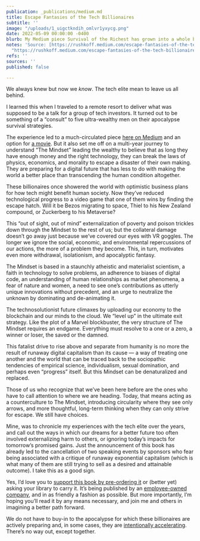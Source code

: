 ```yaml
---
publication: _publications/medium.md
title: Escape Fantasies of the Tech Billionaires
subtitle: ''
image: "/uploads/1_uigctkndih_omlvr1yxycg.png"
date: 2022-05-09 00:00:00 -0400
blurb: My Medium piece Survival of the Richest has grown into a whole book
notes: 'Source: [https://rushkoff.medium.com/escape-fantasies-of-the-tech-billionaires-e99bba601418](https://rushkoff.medium.com/escape-fantasies-of-the-tech-billionaires-e99bba601418
  "https://rushkoff.medium.com/escape-fantasies-of-the-tech-billionaires-e99bba601418")'
refs: ''
sources: ''
published: false

---
```

We always knew but now we _know_. The tech elite mean to leave us all behind.

I learned this when I traveled to a remote resort to deliver what was supposed to be a talk for a group of tech investors. It turned out to be something of a “consult” to five ultra-wealthy men on their apocalypse survival strategies.

The experience led to a much-circulated piece [here on Medium](https://onezero.medium.com/survival-of-the-richest-9ef6cddd0cc1) and an option for [a movie](http://v/). But it also set me off on a multi-year journey to understand “The Mindset” leading the wealthy to believe that as long they have enough money and the right technology, they can break the laws of physics, economics, and morality to escape a disaster of their own making. They are preparing for a digital future that has less to do with making the world a better place than transcending the human condition altogether.

These billionaires once showered the world with optimistic business plans for how tech might benefit human society. Now they’ve reduced technological progress to a video game that one of them wins by finding the escape hatch. Will it be Bezos migrating to space, Thiel to his New Zealand compound, or Zuckerberg to his Metaverse?

This “out of sight, out of mind” externalization of poverty and poison trickles down through the Mindset to the rest of us; but the collateral damage doesn’t go away just because we’ve covered our eyes with VR goggles. The longer we ignore the social, economic, and environmental repercussions of our actions, the more of a problem they become. This, in turn, motivates even more withdrawal, isolationism, and apocalyptic fantasy.

The Mindset is based in a staunchly atheistic and materialist scientism, a faith in technology to solve problems, an adherence to biases of digital code, an understanding of human relationships as market phenomena, a fear of nature and women, a need to see one’s contributions as utterly unique innovations without precedent, and an urge to neutralize the unknown by dominating and de-animating it.

The technosolutionist future climaxes by uploading our economy to the blockchain and our minds to the cloud. We “level up” in the ultimate exit strategy. Like the plot of a Marvel blockbuster, the very structure of The Mindset requires an endgame. Everything must resolve to a one or a zero, a winner or loser, the saved or the damned.

This fatalist drive to rise above and separate from humanity is no more the result of runaway digital capitalism than its cause — a way of treating one another and the world that can be traced back to the sociopathic tendencies of empirical science, individualism, sexual domination, and perhaps even “progress” itself. But this Mindset can be denaturalized and replaced.

Those of us who recognize that we’ve been here before are the ones who have to call attention to where we are heading. Today, that means acting as a counterculture to The Mindset, introducing circularity where they see only arrows, and more thoughtful, long-term thinking when they can only strive for escape. We still have choices.

Mine, was to chronicle my experiences with the tech elite over the years, and call out the ways in which our dreams for a better future too often involved externalizing harm to others, or ignoring today’s impacts for tomorrow’s promised gains. Just the announcement of this book has already led to the cancellation of two speaking events by sponsors who fear being associated with a critique of runaway exponential capitalism (which is what many of them are still trying to sell as a desired and attainable outcome). I take this as a good sign.

Yes, I’d love you to [support this book by pre-ordering it](https://wwnorton.com/search/cnVzaGtvZmYgc3Vydml2YWw=) or (better yet) asking your library to carry it. It’s being published by an [employee-owned company](https://en.wikipedia.org/wiki/W._W._Norton_%26_Company), and in as friendly a fashion as possible. But more importantly, I’m hoping you’ll read it by any means necessary, and join me and others in imagining a better path forward.

We do not have to buy-in to the apocalypse for which these billionaires are actively preparing and, in some cases, they are [intentionally accelerating](https://www.theguardian.com/world/2017/may/11/accelerationism-how-a-fringe-philosophy-predicted-the-future-we-live-in). There’s no way out, except together.